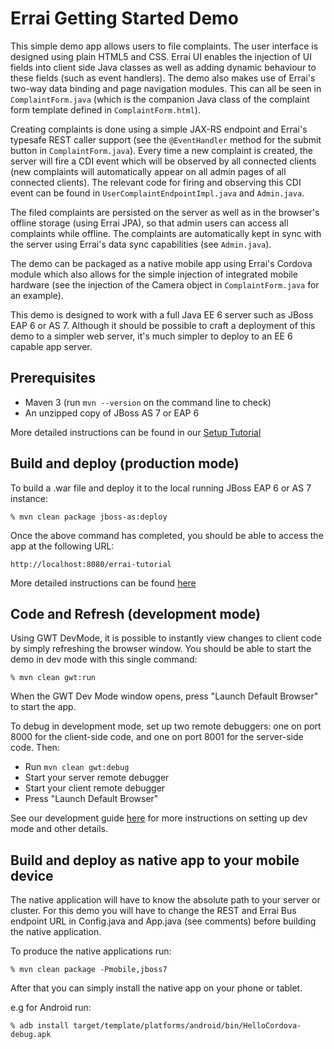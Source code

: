 Errai Getting Started Demo
=====================

This simple demo app allows users to file complaints. The user interface is designed using plain HTML5 and CSS. Errai UI enables the injection of UI fields into client side Java classes as well as adding dynamic behaviour to these fields (such as event handlers). The demo also makes use of Errai's two-way data binding and page navigation modules. This can all be seen in `ComplaintForm.java` (which is the companion Java class of the complaint form template defined in `ComplaintForm.html`).

Creating complaints is done using a simple JAX-RS endpoint and Errai's typesafe REST caller support (see the `@EventHandler` method for the submit button in `ComplaintForm.java`). Every time a new complaint is created, the server will fire a CDI event which will be observed by all connected clients (new complaints will automatically appear on all admin pages of all connected clients). The relevant code for firing and observing this CDI event can be found in `UserComplaintEndpointImpl.java` and `Admin.java`.  

The filed complaints are persisted on the server as well as in the browser's offline storage (using Errai JPA), so that admin users can access all complaints while offline. The complaints are automatically kept in sync with the server using Errai's data sync capabilities (see `Admin.java`).

The demo can be packaged as a native mobile app using Errai's Cordova module which also allows for the simple injection of integrated mobile hardware (see the injection of the Camera object in `ComplaintForm.java` for an example).

This demo is designed to work with a full Java EE 6 server such as JBoss EAP 6 or AS 7. Although it should be possible to craft a deployment of this demo to a simpler web server, it's much simpler to deploy to an EE 6 capable app server.

Prerequisites
-------------

 * Maven 3 (run `mvn --version` on the command line to check)
 * An unzipped copy of JBoss AS 7 or EAP 6

 More detailed instructions can be found in our [Setup Tutorial](tutorial-guide/SETUP.adoc)

Build and deploy (production mode)
----------------

To build a .war file and deploy it to the local running JBoss EAP 6 or AS 7 instance:

    % mvn clean package jboss-as:deploy

Once the above command has completed, you should be able to access the app at the following URL:

    http://localhost:8080/errai-tutorial

More detailed instructions can be found [here](tutorial-guide/RUN.adoc)

Code and Refresh (development mode)
----------------

Using GWT DevMode, it is possible to instantly view changes to client code by simply refreshing the browser window. You should be able to start the demo in dev mode with this single command:

    % mvn clean gwt:run

When the GWT Dev Mode window opens, press "Launch Default Browser" to start the app.

To debug in development mode, set up two remote debuggers: one on port 8000 for the client-side code, and one on port 8001 for the server-side code. Then:
* Run `mvn clean gwt:debug`
* Start your server remote debugger
* Start your client remote debugger
* Press "Launch Default Browser"

See our development guide [here](tutorial-guide/DEVELOP.adoc) for more instructions on setting up dev mode and other details.

Build and deploy as native app to your mobile device
-----------------------------------------------------

The native application will have to know the absolute path to your server or cluster. For this demo you will have to change the REST and Errai Bus endpoint URL in Config.java and App.java (see comments) before building the native application.

To produce the native applications run:

    % mvn clean package -Pmobile,jboss7

After that you can simply install the native app on your phone or tablet. 

e.g for Android run:

    % adb install target/template/platforms/android/bin/HelloCordova-debug.apk
